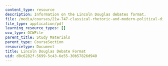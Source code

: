 ```yaml
---
content_type: resource
description: Information on the Lincoln Douglas debates format.
file: /media/courses/21w-747-classical-rhetoric-and-modern-political-discourse-fall-2009/d8c6282f56995c436e5530b57826d940_MIT21W_747_01F09_study13.pdf
file_type: application/pdf
learning_resource_types: []
ocw_type: OCWFile
parent_title: Study Materials
parent_type: CourseSection
resourcetype: Document
title: Lincoln Douglas Debate Format
uid: d8c6282f-5699-5c43-6e55-30b57826d940
---
```

